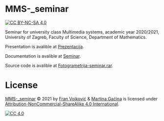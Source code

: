 # MMS-_seminar
[![CC BY-NC-SA 4.0][cc-shield]][cc]

Seminar for university class Multimedia systems, academic year 2020/2021, University of Zagreb, Faculty of Science, Department of Mathematics.

Presentation is avalible at [Prezentacija](prezentacija-slajd.pdf).

Documentation is avalible at [Seminar](Seminar.pdf).

Source code is avalible at [Fotogrametrija-seminar.rar](Fotogrametrija-seminar.rar).

# License

 [MMS-_seminar](https://github.com/nesto123/MMS-_seminar) © 2021 by [Fran Vojković](https://github.com/nesto123) & [Martina Gaćina](https://github.com/Marti1902) is licensed under [Attribution-NonCommercial-ShareAlike 4.0 International][cc].

[![CC 4.0][cc-image]][cc]


[cc]: LICENSE
[cc-image]: https://licensebuttons.net/l/by-nc-sa/4.0/88x31.png
[cc-shield]: https://img.shields.io/badge/License-CC%20BY--SA%204.0-lightgrey.svg


<!--© 2021 Fran Vojković, Martina Gaćina

Licensed under [License](LICENSE).-->



